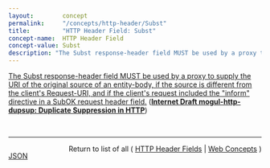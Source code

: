 ```yaml
---
layout:        concept
permalink:     "/concepts/http-header/Subst"
title:         "HTTP Header Field: Subst"
concept-name:  HTTP Header Field
concept-value: Subst
description: "The Subst response-header field MUST be used by a proxy to supply the URI of the original source of an entity-body, if the source is different from the client's Request-URI, and if the client's request included the \"inform\" directive in a SubOK request header field."
---
```


[The Subst response-header field MUST be used by a proxy to supply the URI of the original source of an entity-body, if the source is different from the client's Request-URI, and if the client's request included the "inform" directive in a SubOK request header field.](https://datatracker.ietf.org/doc/html/draft-mogul-http-dupsup#section-5.2.2 "Read documentation for HTTP Header Field &#34;Subst&#34;") (**[Internet Draft mogul-http-dupsup: Duplicate Suppression in HTTP](/specs/IETF/I-D/mogul-http-dupsup "A significant fraction of Web content is often exactly duplicated under several different URIs. This duplication can lead to suboptimal use of network bandwidth, and unnecessary latency for users. Much of this duplication can be avoided through the use of a simple mechanism, described here, which allows a cache to efficiently substitute one byte-for-byte identical value for another. By doing so, the cache avoids some or all of the network costs associated with retrieving the duplicate value.")**)

<br/>
<hr/>

<p style="float : left"><a href="./Subst.json" title="JSON representing this particular Web Concept value">JSON</a></p>
<p style="text-align: right">Return to list of all ( <a href="../http-header/">HTTP Header Fields</a> | <a href="../">Web Concepts</a> )</p>
